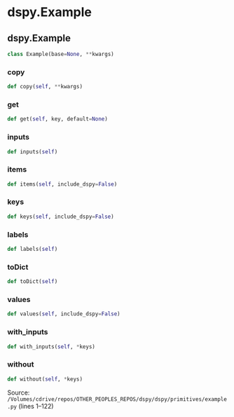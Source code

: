 # dspy.Example

## dspy.Example

```python
class Example(base=None, **kwargs)
```

### copy

```python
def copy(self, **kwargs)
```

### get

```python
def get(self, key, default=None)
```

### inputs

```python
def inputs(self)
```

### items

```python
def items(self, include_dspy=False)
```

### keys

```python
def keys(self, include_dspy=False)
```

### labels

```python
def labels(self)
```

### toDict

```python
def toDict(self)
```

### values

```python
def values(self, include_dspy=False)
```

### with_inputs

```python
def with_inputs(self, *keys)
```

### without

```python
def without(self, *keys)
```
Source: `/Volumes/cdrive/repos/OTHER_PEOPLES_REPOS/dspy/dspy/primitives/example.py` (lines 1–122)

